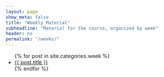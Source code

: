 ```yaml
---
layout: page
show_meta: false
title: "Weekly Material"
subheadline: "Material for the course, organized by week"
header: no
permalink: "/weeks/"
---
```

<ul>
    {% for post in site.categories.week %}
    <li><a href="{{ site.url }}{{ site.baseurl }}{{ post.url }}">{{ post.title }}</a></li>
    {% endfor %}
</ul>